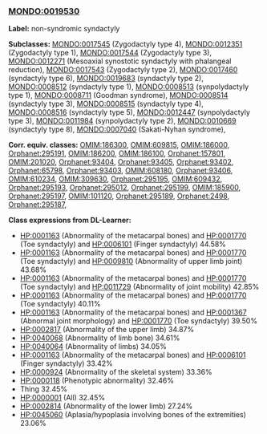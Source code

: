 
### [MONDO:0019530](http://purl.obolibrary.org/obo/MONDO_0019530)
**Label:** non-syndromic syndactyly

**Subclasses:** [MONDO:0017545](http://purl.obolibrary.org/obo/MONDO_0017545) (Zygodactyly type 4), [MONDO:0012351](http://purl.obolibrary.org/obo/MONDO_0012351) (Zygodactyly type 1), [MONDO:0017544](http://purl.obolibrary.org/obo/MONDO_0017544) (Zygodactyly type 3), [MONDO:0012271](http://purl.obolibrary.org/obo/MONDO_0012271) (Mesoaxial synostotic syndactyly with phalangeal reduction), [MONDO:0017543](http://purl.obolibrary.org/obo/MONDO_0017543) (Zygodactyly type 2), [MONDO:0017460](http://purl.obolibrary.org/obo/MONDO_0017460) (syndactyly type 6), [MONDO:0019683](http://purl.obolibrary.org/obo/MONDO_0019683) (syndactyly type 2), [MONDO:0008512](http://purl.obolibrary.org/obo/MONDO_0008512) (syndactyly type 1), [MONDO:0008513](http://purl.obolibrary.org/obo/MONDO_0008513) (synpolydactyly type 1), [MONDO:0008711](http://purl.obolibrary.org/obo/MONDO_0008711) (Goodman syndrome), [MONDO:0008514](http://purl.obolibrary.org/obo/MONDO_0008514) (syndactyly type 3), [MONDO:0008515](http://purl.obolibrary.org/obo/MONDO_0008515) (syndactyly type 4), [MONDO:0008516](http://purl.obolibrary.org/obo/MONDO_0008516) (syndactyly type 5), [MONDO:0012447](http://purl.obolibrary.org/obo/MONDO_0012447) (synpolydactyly type 3), [MONDO:0011984](http://purl.obolibrary.org/obo/MONDO_0011984) (synpolydactyly type 2), [MONDO:0010669](http://purl.obolibrary.org/obo/MONDO_0010669) (syndactyly type 8), [MONDO:0007040](http://purl.obolibrary.org/obo/MONDO_0007040) (Sakati-Nyhan syndrome), 

**Corr. equiv. classes:** [OMIM:186300](http://purl.obolibrary.org/obo/OMIM_186300), [OMIM:609815](http://purl.obolibrary.org/obo/OMIM_609815), [OMIM:186000](http://purl.obolibrary.org/obo/OMIM_186000), [Orphanet:295191](http://www.orpha.net/ORDO/Orphanet_295191), [OMIM:186200](http://purl.obolibrary.org/obo/OMIM_186200), [OMIM:186100](http://purl.obolibrary.org/obo/OMIM_186100), [Orphanet:157801](http://www.orpha.net/ORDO/Orphanet_157801), [OMIM:201020](http://purl.obolibrary.org/obo/OMIM_201020), [Orphanet:93404](http://www.orpha.net/ORDO/Orphanet_93404), [Orphanet:93405](http://www.orpha.net/ORDO/Orphanet_93405), [Orphanet:93402](http://www.orpha.net/ORDO/Orphanet_93402), [Orphanet:65798](http://www.orpha.net/ORDO/Orphanet_65798), [Orphanet:93403](http://www.orpha.net/ORDO/Orphanet_93403), [OMIM:608180](http://purl.obolibrary.org/obo/OMIM_608180), [Orphanet:93406](http://www.orpha.net/ORDO/Orphanet_93406), [OMIM:610234](http://purl.obolibrary.org/obo/OMIM_610234), [OMIM:309630](http://purl.obolibrary.org/obo/OMIM_309630), [Orphanet:295195](http://www.orpha.net/ORDO/Orphanet_295195), [OMIM:609432](http://purl.obolibrary.org/obo/OMIM_609432), [Orphanet:295193](http://www.orpha.net/ORDO/Orphanet_295193), [Orphanet:295012](http://www.orpha.net/ORDO/Orphanet_295012), [Orphanet:295199](http://www.orpha.net/ORDO/Orphanet_295199), [OMIM:185900](http://purl.obolibrary.org/obo/OMIM_185900), [Orphanet:295197](http://www.orpha.net/ORDO/Orphanet_295197), [OMIM:101120](http://purl.obolibrary.org/obo/OMIM_101120), [Orphanet:295189](http://www.orpha.net/ORDO/Orphanet_295189), [Orphanet:2498](http://www.orpha.net/ORDO/Orphanet_2498), [Orphanet:295187](http://www.orpha.net/ORDO/Orphanet_295187), 

**Class expressions from DL-Learner:**

- [HP:0001163](http://purl.obolibrary.org/obo/HP_0001163) (Abnormality of the metacarpal bones) and [HP:0001770](http://purl.obolibrary.org/obo/HP_0001770) (Toe syndactyly) and [HP:0006101](http://purl.obolibrary.org/obo/HP_0006101) (Finger syndactyly) 44.58%
- [HP:0001163](http://purl.obolibrary.org/obo/HP_0001163) (Abnormality of the metacarpal bones) and [HP:0001770](http://purl.obolibrary.org/obo/HP_0001770) (Toe syndactyly) and [HP:0009810](http://purl.obolibrary.org/obo/HP_0009810) (Abnormality of upper limb joint) 43.68%
- [HP:0001163](http://purl.obolibrary.org/obo/HP_0001163) (Abnormality of the metacarpal bones) and [HP:0001770](http://purl.obolibrary.org/obo/HP_0001770) (Toe syndactyly) and [HP:0011729](http://purl.obolibrary.org/obo/HP_0011729) (Abnormality of joint mobility) 42.85%
- [HP:0001163](http://purl.obolibrary.org/obo/HP_0001163) (Abnormality of the metacarpal bones) and [HP:0001770](http://purl.obolibrary.org/obo/HP_0001770) (Toe syndactyly) 40.11%
- [HP:0001163](http://purl.obolibrary.org/obo/HP_0001163) (Abnormality of the metacarpal bones) and [HP:0001367](http://purl.obolibrary.org/obo/HP_0001367) (Abnormal joint morphology) and [HP:0001770](http://purl.obolibrary.org/obo/HP_0001770) (Toe syndactyly) 39.50%
- [HP:0002817](http://purl.obolibrary.org/obo/HP_0002817) (Abnormality of the upper limb) 34.87%
- [HP:0040068](http://purl.obolibrary.org/obo/HP_0040068) (Abnormality of limb bone) 34.61%
- [HP:0040064](http://purl.obolibrary.org/obo/HP_0040064) (Abnormality of limbs) 34.05%
- [HP:0001163](http://purl.obolibrary.org/obo/HP_0001163) (Abnormality of the metacarpal bones) and [HP:0006101](http://purl.obolibrary.org/obo/HP_0006101) (Finger syndactyly) 33.42%
- [HP:0000924](http://purl.obolibrary.org/obo/HP_0000924) (Abnormality of the skeletal system) 33.36%
- [HP:0000118](http://purl.obolibrary.org/obo/HP_0000118) (Phenotypic abnormality) 32.46%
- Thing 32.45%
- [HP:0000001](http://purl.obolibrary.org/obo/HP_0000001) (All) 32.45%
- [HP:0002814](http://purl.obolibrary.org/obo/HP_0002814) (Abnormality of the lower limb) 27.24%
- [HP:0045060](http://purl.obolibrary.org/obo/HP_0045060) (Aplasia/hypoplasia involving bones of the extremities) 23.06%


